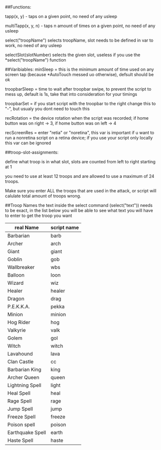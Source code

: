 ##Functions:

tapp(x, y) - taps on a given point, no need of any usleep

multiTapp(x, y, n) - taps n amount of times on a given point, no need of any usleep

select("troopName") selects troopName, slot needs to be defined in var to work, no need of any usleep

selectSlot(slotNumber) selects the given slot, useless if you use the *select("troopName") function


##Varibiables:
minSleep = this is the minimum amount of time used on any screen tap (because *AutoTouch messed uo otherwise), defsult should be ok

troopbarSleep = time to wait after troopbar swipe, to prevent the script to mess up, default is 1s, take that into consideration for your timings

troopbarSet = if you start script with the troopbar to the right change this to "-", but usualy you dont need to touch this

recRotation = the device rotation when the script was recorded; if home button was on right -> 3, if home button was on left -> 4

recScreenRes = enter "retia" or "noretina", this var is important if u want to run a nonretina script on a retina device; if you use your script only locally this var can be ignored



##troop-slot-assignments:


define what troop is in what slot, slots are counted from left to right starting at 1

you need to use at least 12 troops and are allowed to use a maximum of 24 troops.

Make sure you enter ALL the troops that are used in the attack, or script will calulate total amount of troops wrong.

##Troop Names
the text inside the select command (select("text")) needs to be exact, in the list below you will be able to see what text you will have to enter to get the troop you want

| real Name  | script name |
| ------------- | ------------- |
| Barbarian | barb |
| Archer | arch |
| Giant | giant |
| Goblin | gob |
| Wallbreaker | wbs |
| Balloon | loon |
| Wizard | wiz |
| Healer | healer |
| Dragon | drag |
| P.E.K.K.A. | pekka |
| Minion | minion |
| Hog Rider | hog |
| Valkyrie | valk |
| Golem | gol |
| Witch | witch |
| Lavahound | lava |
| Clan Castle | cc |
| Barbarian King | king |
| Archer Queen | queen |
| Lightning Spell | light |
| Heal Spell | heal |
| Rage Spell | rage |
| Jump Spell | jump |
| Freeze Spell | freeze |
| Poison spell | poison |
| Earthquake Spell | earth |
| Haste Spell | haste |
